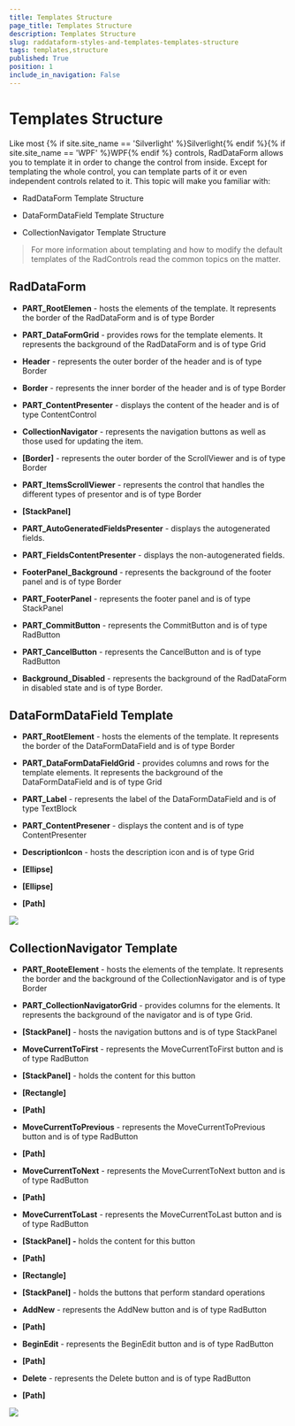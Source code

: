 ```yaml
---
title: Templates Structure
page_title: Templates Structure
description: Templates Structure
slug: raddataform-styles-and-templates-templates-structure
tags: templates,structure
published: True
position: 1
include_in_navigation: False
---
```


# Templates Structure

Like most {% if site.site_name == 'Silverlight' %}Silverlight{% endif %}{% if site.site_name == 'WPF' %}WPF{% endif %} controls, RadDataForm allows you to template it in order to change the control from inside. Except for templating the whole control, you can template parts of it or even independent controls related to it. This topic will make you familiar with:

* RadDataForm Template Structure

* DataFormDataField Template Structure

* CollectionNavigator Template Structure

>For more information about templating and how to modify the default templates of the RadControls read the common topics on the matter.

## RadDataForm

* __PART_RootElemen__ - hosts the elements of the template. It represents the border of the RadDataForm and is of type Border 

* __PART_DataFormGrid__ - provides rows for the template elements. It represents the background of the RadDataForm and is of type Grid

* __Header__ - represents the outer border of the header and is of type Border

* __Border__ - represents the inner border of the header and is of type Border

* __PART_ContentPresenter__ - displays the content of the header and is of type ContentControl

* __CollectionNavigator__ - represents the navigation buttons as well as those used for updating the item.   

* __[Border]__ - represents the outer border of the ScrollViewer and is of type Border

* __PART_ItemsScrollViewer__ - represents the control that handles the different types of presentor and is of type Border

* __[StackPanel]__

* __PART_AutoGeneratedFieldsPresenter__ - displays the autogenerated fields.

* __PART_FieldsContentPresenter__ - displays the non-autogenerated fields.

* __FooterPanel_Background__ - represents the background of the footer panel and is of type Border

* __PART_FooterPanel__ - represents the footer panel and is of type StackPanel

* __PART_CommitButton__ - represents the CommitButton and is of type RadButton

* __PART_CancelButton__ - represents the CancelButton and is of type RadButton

* __Background_Disabled__ - represents the background of the RadDataForm in disabled state and is of type Border.



## DataFormDataField Template

* __PART_RootElement__ - hosts the elements of the template. It represents the border of the DataFormDataField and is of type Border

* __PART_DataFormDataFieldGrid__ - provides columns and rows for the template elements. It represents the background of the DataFormDataField and is of type Grid

* __PART_Label__ - represents the label of the DataFormDataField and is of type TextBlock

* __PART_ContentPresener__ - displays the content and is of type ContentPresenter

* __DescriptionIcon__ - hosts the description icon and is of type Grid

* __[Ellipse]__

* __[Ellipse]__

* __[Path]__



![](images/RadDataForm_DataFormDataField.png)

## CollectionNavigator Template

* __PART_RooteElement__ - hosts the elements of the template. It represents the border and the background of the CollectionNavigator and is of type Border

* __PART_CollectionNavigatorGrid__ - provides columns for the elements. It represents the background of the navigator and is of type Grid. 

* __[StackPanel]__ - hosts the navigation buttons and is of type StackPanel

* __MoveCurrentToFirst__ - represents the MoveCurrentToFirst button and is of type RadButton

* __[StackPanel]__ - holds the content for this button

* __[Rectangle]__

* __[Path]__

* __MoveCurrentToPrevious__ - represents the MoveCurrentToPrevious button and is of type RadButton

* __[Path]__

* __MoveCurrentToNext__ - represents the MoveCurrentToNext button and is of type RadButton

* __[Path]__

* __MoveCurrentToLast__ - represents the MoveCurrentToLast button and is of type RadButton

* __[StackPanel] -__ holds the content for this button

* __[Path]__

* __[Rectangle]__

* __[StackPanel]__ - holds the buttons that perform standard operations

* __AddNew__ - represents the AddNew button and is of type RadButton

* __[Path]__

* __BeginEdit__ - represents the BeginEdit button and is of type RadButton

* __[Path]__

* __Delete__ - represents the Delete button and is of type RadButton

* __[Path]__



![](images/RadDataForm_CollectionNavigatorTemplate.png)
